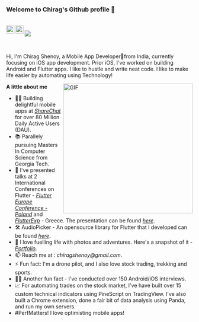 ### Welcome to Chirag's Github profile 👋

<br/>

<a href="https://www.linkedin.com/in/chiragshenoy/">
  <img align="left" alt="Chirag's LinkedIN" width="22px" src="https://cdn2.iconfinder.com/data/icons/social-media-2285/512/1_Linkedin_unofficial_colored_svg-512.png" />
</a>

<a href="https://twitter.com/chiragshenoy/">
  <img align="left" alt="Chirag's LinkedIN" width="22px" src="https://cdn2.iconfinder.com/data/icons/social-media-2285/512/1_Twitter2_colored_svg-1024.png" />
</a>

![](https://komarev.com/ghpvc/?username=chiragshenoy)

<br/>

Hi, I'm Chirag Shenoy, a Mobile App Developer📱from India, currently focusing on iOS app development. Prior iOS, I've worked on building Android and Flutter apps.
I like to hustle and write neat code. I like to make life easier by automating using Technology!  

<img align="right" alt="GIF" width="350px" src="https://media0.giphy.com/media/i4MAH84pqe2m2aVojc/giphy.gif?cid=ecf05e47fp8v7trp0uj26inq5zyyeyelwvuvc3a8p8xuti12&rid=giphy.gif&ct=g" />

**A little about me**
- 👨‍💻 Building delightful mobile apps at _[ShareChat](https://we.sharechat.com)_ for over 80 Million Daily Active Users (DAU).
- 📚 Parallely pursuing Masters In Computer Science from Georgia Tech.
- 🕺 I've presented talks at 2 International Conferences on Flutter - _[Flutter Europe Conference - Poland](https://fluttereurope.dev)_ and _[FlutterExp](https://youtu.be/PNda8EteHHQ)_ - Greece. The presentation can be found _[here](https://www.youtube.com/watch?v=Wi5pXmrMXyw)_. 
- 🛠 AudioPicker - An opensource library for Flutter that I developed can be found _[here](https://github.com/chiragshenoy/audio_picker)_.
- 🔭 I love fuelling life with photos and adventures. Here's a snapshot of it - _[Portfolio](https://www.instagram.com/chirag.shenoy/)_.
- 📫 Reach me at : _chiragshenoy@gmail.com_.
- ⚡ Fun fact: I'm a drone pilot, and I also love stock trading, trekking and sports.
- 👨‍💼 Another fun fact - I've conducted over 150 Android/iOS interviews.
- 📈 For automating trades on the stock market, I've have built over 15 custom technical indicators using PineScript on TradingView. I've also built a Chrome extension, done a fair bit of data analysis using Panda, and run my own servers.
- #PerfMatters! I love optimisting mobile apps!

<br/>

